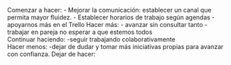 Comenzar a hacer:
	- Mejorar la comunicación: establecer un canal que permita mayor fluidez.
	- Establecer horarios de trabajo según agendas
	- apoyarnos más en el Trello
Hacer más:
	    - avanzar sin consultar tanto
	     - trabajar en pareja no esperar a que estemos todos		
Continuar haciendo:
		-seguir trabajando colaborativamente	
Hacer menos:
		-dejar de dudar y tomar más iniciativas propias para avanzar con confianza.
Dejar de hacer: